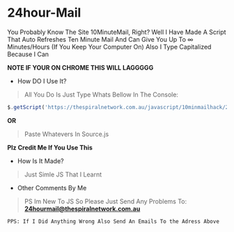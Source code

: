 # 24hour-Mail
You Probably Know The Site 10MinuteMail, Right? Well I Have Made A Script That Auto Refreshes Ten Minute Mail And Can Give You Up To ∞ Minutes/Hours (If You Keep Your Computer On) Also I Type Capitalized Because I Can

**NOTE IF YOUR ON CHROME THIS WILL LAGGGGG**

* How DO I Use It? 
> All You Do Is Just Type Whats Bellow In The Console:
```js
$.getScript('https://thespiralnetwork.com.au/javascript/10minmailhack/24hmail.js');
```
**OR**
> Paste Whatevers In Source.js

**Plz Credit Me If You Use This**
* How Is It Made?
> Just Simle JS That I Learnt

* Other Comments By Me
> PS Im New To JS So Please Just Send Any Problems To:
**24hourmail@thespiralnetwork.com.au**

```
PPS: If I Did Anything Wrong Also Send An Emails To the Adress Above
```

